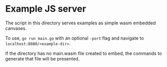 # Example JS server

The script in this directory serves examples as simple wasm embedded canvases.

To use, `go run main.go` with an optional `-port` flag and navigate to `localhost:8080/<example-dir>`.

If the directory has no main.wasm file created to embed, the commands to generate that file will be presented.
